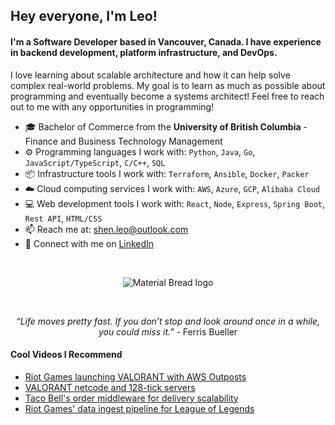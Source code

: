 ## Hey everyone, I'm Leo!

#### I'm a Software Developer based in Vancouver, Canada. I have experience in backend development, platform infrastructure, and DevOps.

I love learning about scalable architecture and how it can help solve complex real-world problems. My goal is to learn as much as possible about programming and eventually become a systems architect! Feel free to reach out to me with any opportunities in programming!

- 🎓 Bachelor of Commerce from the **University of British Columbia** - Finance and Business Technology Management
- ⚙️ Programming languages I work with: <code>Python</code>, <code>Java</code>, <code>Go</code>, <code>JavaScript/TypeScript</code>, <code>C/C++</code>, <code>SQL</code>
- 📦 Infrastructure tools I work with: <code>Terraform</code>, <code>Ansible</code>, <code>Docker</code>, <code>Packer</code>
- ☁️ Cloud computing services I work with: <code>AWS</code>, <code>Azure</code>, <code>GCP</code>, <code>Alibaba Cloud</code>
- 💻 Web development tools I work with: <code>React</code>, <code>Node</code>, <code>Express</code>, <code>Spring Boot</code>, <code>Rest API</code>,  <code>HTML/CSS</code>
- 📫 Reach me at: shen.leo@outlook.com
- 💼 Connect with me on [LinkedIn](https://www.linkedin.com/in/shen-leo/)
</br>
<p align="center">
  <img src="https://64.media.tumblr.com/tumblr_lh7xab1YqB1qf2rd8o1_500.gif" alt="Material Bread logo">
</p>
</br>
<p align="center">
  <em>“Life moves pretty fast. If you don’t stop and look around once in a while, you could miss it."</em> - Ferris Bueller
</p>

#### Cool Videos I Recommend
- [Riot Games launching VALORANT with AWS Outposts](https://www.youtube.com/watch?v=oGK-ojM7ZMc&t=663s&ab_channel=AWSEvents)
- [VALORANT netcode and 128-tick servers](https://www.youtube.com/watch?v=_Cu97mr7zcM&t=116s&ab_channel=VALORANT)
- [Taco Bell's order middleware for delivery scalability](https://www.youtube.com/watch?v=sezX7CSbXTg&t=4s&ab_channel=AmazonWebServices)
- [Riot Games' data ingest pipeline for League of Legends](https://www.youtube.com/watch?v=iwZLadQ3XpY&ab_channel=AmazonWebServices)

<!---
shen-leo/shen-leo is a ✨ special ✨ repository because its `README.md` (this file) appears on your GitHub profile.
You can click the Preview link to take a look at your changes.
--->
